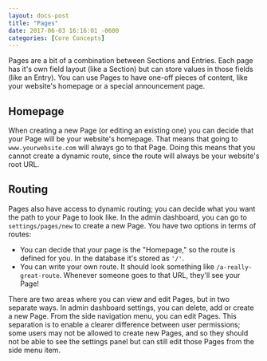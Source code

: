 ```yaml
---
layout: docs-post
title: "Pages"
date: 2017-06-03 16:16:01 -0600
categories: [Core Concepts]
---
```

Pages are a bit of a combination between Sections and Entries. Each page has it's own field layout (like a Section) but can store values in those fields (like an Entry). You can use Pages to have one-off pieces of content, like your website's homepage or a special announcement page.

## Homepage

When creating a new Page (or editing an existing one) you can decide that your Page will be your website's homepage. That means that going to `www.yourwebsite.com` will always go to that Page. Doing this means that you cannot create a dynamic route, since the route will always be your website's root URL.

## Routing

Pages also have access to dynamic routing; you can decide what you want the path to your Page to look like. In the admin dashboard, you can go to `settings/pages/new` to create a new Page. You have two options in terms of routes:

* You can decide that your page is the "Homepage," so the route is defined for you. In the database it's stored as `'/'`.
* You can write your own route. It should look something like `/a-really-great-route`. Whenever someone goes to that URL, they'll see your Page!

There are two areas where you can view and edit Pages, but in two separate ways. In admin dashboard settings, you can delete, add or create a new Page. From the side navigation menu, you can edit Pages. This separation is to enable a clearer difference between user permissions; some users may not be allowed to create new Pages, and so they should not be able to see the settings panel but can still edit those Pages from the side menu item.